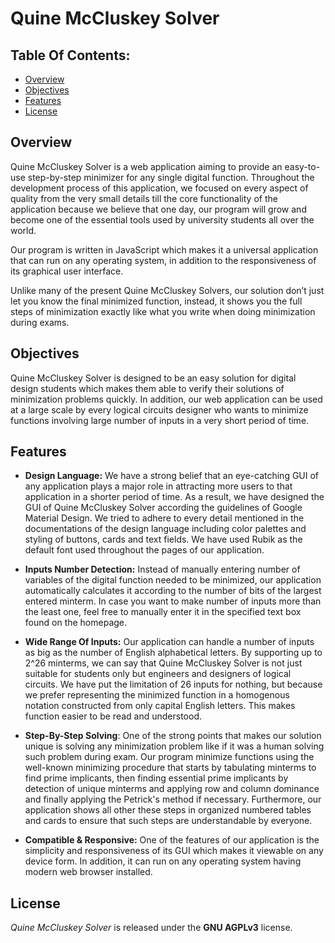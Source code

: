 # Quine McCluskey Solver

## Table Of Contents:

* [Overview](#overview)
* [Objectives](#objectives)
* [Features](#features)
* [License](#license)

## Overview

Quine McCluskey Solver is a web application aiming to provide an easy-to-use step-by-step minimizer for any single digital function. Throughout the development process of this application, we focused on every aspect of quality from the very small details till the core functionality of the application because we believe that one day, our program will grow and become one of the essential tools used by university students all over the world.

Our program is written in JavaScript which makes it a universal application that can run on any operating system, in addition to the responsiveness of its graphical user interface.

Unlike many of the present Quine McCluskey Solvers, our solution don’t just let you know the final minimized function, instead, it shows you the full steps of minimization exactly like what you write when doing minimization during exams.

## Objectives

Quine McCluskey Solver is designed to be an easy solution for digital design students which makes them able to verify their solutions of minimization problems quickly. In addition, our web application can be used at a large scale by every logical circuits designer who wants to minimize functions involving large number of inputs in a very short period of time.

## Features

* **Design Language:** We have a strong belief that an eye-catching GUI of any application plays a major role in attracting more users to that application in a shorter period of time. As a result, we have designed the GUI of Quine McCluskey Solver according the guidelines of Google Material Design. We tried to adhere to every detail mentioned in the documentations of the design language including color palettes and styling of buttons, cards and text fields. We have used Rubik as the default font used throughout the pages of our application.

* **Inputs Number Detection:** Instead of manually entering number of variables of the digital function needed to be minimized, our application automatically calculates it according to the number of bits of the largest entered minterm. In case you want to make number of inputs more than the least one, feel free to manually enter it in the specified text box found on the homepage.

* **Wide Range Of Inputs:** Our application can handle a number of inputs as big as the number of English alphabetical letters. By supporting up to 2^26 minterms, we can say that Quine McCluskey Solver is not just suitable for students only but engineers and designers of logical circuits. We have put the limitation of 26 inputs for nothing, but because we prefer representing the minimized function in a homogenous notation constructed from only capital English letters. This makes function easier to be read and understood.

* **Step-By-Step Solving**: One of the strong points that makes our solution unique is solving any minimization problem like if it was a human solving such problem during exam. Our program minimize functions using the well-known minimizing procedure that starts by tabulating minterms to find prime implicants, then finding essential prime implicants by detection of unique minterms and applying row and column dominance and finally applying the Petrick's method if necessary. Furthermore, our application shows all other these steps in organized numbered tables and cards to ensure that such steps are understandable by everyone.

* **Compatible & Responsive:** One of the features of our application is the simplicity and responsiveness of its GUI which makes it viewable on any device form. In addition, it can run on any operating system having modern web browser installed.

## License

*Quine McCluskey Solver* is released under the **GNU AGPLv3** license.